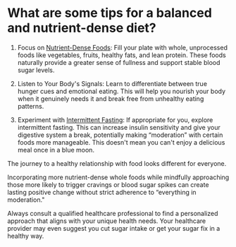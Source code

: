 # What are some tips for a balanced and nutrient-dense diet?

1. Focus on [Nutrient-Dense Foods](https://www.drberg.com/blog/the-most-nutrient-dense-food-in-the-world): Fill your plate with whole, unprocessed foods like vegetables, fruits, healthy fats, and lean protein. These foods naturally provide a greater sense of fullness and support stable blood sugar levels.

2. Listen to Your Body's Signals: Learn to differentiate between true hunger cues and emotional eating. This will help you nourish your body when it genuinely needs it and break free from unhealthy eating patterns.

3. Experiment with [Intermittent Fasting](https://www.drberg.com/blog/intermittent-fasting): If appropriate for you, explore intermittent fasting. This can increase insulin sensitivity and give your digestive system a break, potentially making “moderation” with certain foods more manageable. This doesn't mean you can't enjoy a delicious meal once in a blue moon.

The journey to a healthy relationship with food looks different for everyone.

Incorporating more nutrient-dense whole foods while mindfully approaching those more likely to trigger cravings or blood sugar spikes can create lasting positive change without strict adherence to “everything in moderation."

Always consult a qualified healthcare professional to find a personalized approach that aligns with your unique health needs. Your healthcare provider may even suggest you cut sugar intake or get your sugar fix in a healthy way.